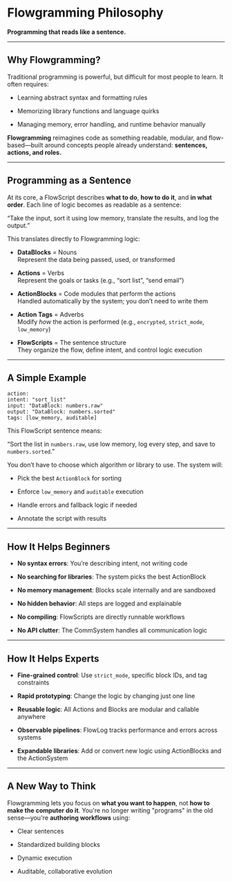 <!--
This Source Code Form is subject to the terms of the Mozilla Public License, v. 2.0.
If a copy of the MPL was not distributed with this file, you can obtain one at:
https://mozilla.org/MPL/2.0/.
-->
# **Flowgramming Philosophy**

**Programming that reads like a sentence.**

---

## **Why Flowgramming?**

Traditional programming is powerful, but difficult for most people to learn. It often requires:

* Learning abstract syntax and formatting rules

* Memorizing library functions and language quirks

* Managing memory, error handling, and runtime behavior manually

**Flowgramming** reimagines code as something readable, modular, and flow-based—built around concepts people already understand: **sentences, actions, and roles.**

---

## **Programming as a Sentence**

At its core, a FlowScript describes **what to do**, **how to do it**, and **in what order**. Each line of logic becomes as readable as a sentence:

“Take the input, sort it using low memory, translate the results, and log the output.”

This translates directly to Flowgramming logic:

* **DataBlocks** \= Nouns  
   Represent the data being passed, used, or transformed

* **Actions** \= Verbs  
   Represent the goals or tasks (e.g., “sort list”, “send email”)

* **ActionBlocks** \= Code modules that perform the actions  
   Handled automatically by the system; you don’t need to write them

* **Action Tags** \= Adverbs  
   Modify *how* the action is performed (e.g., `encrypted`, `strict_mode`, `low_memory`)

* **FlowScripts** \= The sentence structure  
   They organize the flow, define intent, and control logic execution

---

## **A Simple Example**

`action:`  
  `intent: "sort_list"`  
  `input: "DataBlock: numbers.raw"`  
  `output: "DataBlock: numbers.sorted"`  
  `tags: [low_memory, auditable]`

This FlowScript sentence means:

“Sort the list in `numbers.raw`, use low memory, log every step, and save to `numbers.sorted`.”

You don’t have to choose which algorithm or library to use. The system will:

* Pick the best `ActionBlock` for sorting

* Enforce `low_memory` and `auditable` execution

* Handle errors and fallback logic if needed

* Annotate the script with results

---

## **How It Helps Beginners**

* **No syntax errors**: You’re describing intent, not writing code

* **No searching for libraries**: The system picks the best ActionBlock

* **No memory management**: Blocks scale internally and are sandboxed

* **No hidden behavior**: All steps are logged and explainable

* **No compiling**: FlowScripts are directly runnable workflows

* **No API clutter**: The CommSystem handles all communication logic

---

## **How It Helps Experts**

* **Fine-grained control**: Use `strict_mode`, specific block IDs, and tag constraints

* **Rapid prototyping**: Change the logic by changing just one line

* **Reusable logic**: All Actions and Blocks are modular and callable anywhere

* **Observable pipelines**: FlowLog tracks performance and errors across systems

* **Expandable libraries**: Add or convert new logic using ActionBlocks and the ActionSystem

---

## **A New Way to Think**

Flowgramming lets you focus on **what you want to happen**, not **how to make the computer do it**. You're no longer writing "programs" in the old sense—you're **authoring workflows** using:

* Clear sentences

* Standardized building blocks

* Dynamic execution

* Auditable, collaborative evolution
